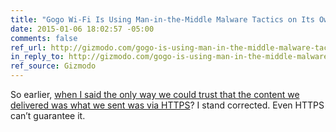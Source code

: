 ```yaml
---
title: "Gogo Wi-Fi Is Using Man-in-the-Middle Malware Tactics on Its Own Users"
date: 2015-01-06 18:02:57 -05:00
comments: false
ref_url: http://gizmodo.com/gogo-is-using-man-in-the-middle-malware-tactics-on-its-1677559652
in_reply_to: http://gizmodo.com/gogo-is-using-man-in-the-middle-malware-tactics-on-its-1677559652
ref_source: Gizmodo
---
```


So earlier, [when I said the only way we could trust that the content we delivered was what we sent was via HTTPS](http://aaron-gustafson.com/notebook/the-network-effect/)? I stand corrected. Even HTTPS can’t guarantee it.
